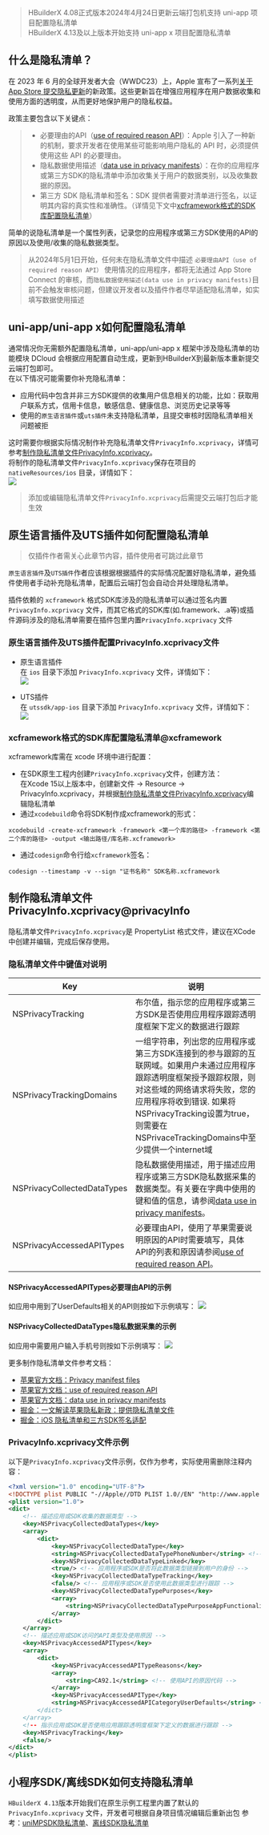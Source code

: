 >HBuilderX 4.08正式版本2024年4月24日更新云端打包机支持 uni-app 项目配置隐私清单  
>HBuilderX 4.13及以上版本开始支持 uni-app x 项目配置隐私清单  

## 什么是隐私清单？
在 2023 年 6 月的全球开发者大会（WWDC23）上，Apple 宣布了一系列[关于 App Store 提交隐私更新](https://developer.apple.com/cn/news/?id=3d8a9yyh)的新政策。这些更新旨在增强应用程序在用户数据收集和使用方面的透明度，从而更好地保护用户的隐私权益。 

政策主要包含以下关键点：
> * 必要理由的API（[use of required reason API](https://developer.apple.com/documentation/bundleresources/privacy_manifest_files/describing_use_of_required_reason_api)）：Apple 引入了一种新的机制，要求开发者在使用某些可能影响用户隐私的 API 时，必须提供使用这些 API 的必要理由。
> * 隐私数据使用描述（[data use in privacy manifests](https://developer.apple.com/documentation/bundleresources/privacy_manifest_files/describing_data_use_in_privacy_manifests)）：在你的应用程序或第三方SDK的隐私清单中添加收集关于用户的数据类别，以及收集数据的原因。
> * 第三方 SDK 隐私清单和签名：SDK 提供者需要对清单进行签名，以证明其内容的真实性和准确性。（详情见下文中[xcframework格式的SDK库配置隐私清单](#xcframework)）

简单的说隐私清单是一个属性列表，记录您的应用程序或第三方SDK使用的API的原因以及使用/收集的隐私数据类型。

> 从2024年5月1日开始，任何未在隐私清单文件中描述 `必要理由API（use of required reason API）` 使用情况的应用程序，都将无法通过 App Store Connect 的审核，而`隐私数据使用描述(data use in privacy manifests)`目前不会触发审核问题，但建议开发者以及插件作者尽早适配隐私清单，如实填写数据使用描述


## uni-app/uni-app x如何配置隐私清单  
通常情况你无需额外配置隐私清单，uni-app/uni-app x 框架中涉及隐私清单的功能模块 DCloud 会根据应用配置自动生成，更新到HBuilderX到最新版本重新提交云端打包即可。  
在以下情况可能需要你补充隐私清单：  
- 应用代码中包含并非三方SDK提供的收集用户信息相关的功能，比如：获取用户联系方式，信用卡信息，敏感信息、健康信息、浏览历史记录等等  
- 使用的`原生语言插件`或`uts插件`未支持隐私清单，且提交审核时因隐私清单相关问题被拒  

这时需要你根据实际情况制作补充隐私清单文件`PrivacyInfo.xcprivacy`，详情可参考[制作隐私清单文件PrivacyInfo.xcprivacy](#privacyInfo)。  
将制作的隐私清单文件`PrivacyInfo.xcprivacy`保存在项目的 `nativeResources/ios` 目录，详情如下：  
![](https://web-ext-storage.dcloud.net.cn/doc/app/ios/app-setup-ios-privacyinfo.jpg)

> 添加或编辑隐私清单文件`PrivacyInfo.xcprivacy`后需提交云端打包后才能生效  


## 原生语言插件及UTS插件如何配置隐私清单  

> 仅插件作者需关心此章节内容，插件使用者可跳过此章节  

`原生语言插件`及`UTS插件`作者应该根据根据插件的实际情况配置好隐私清单，避免插件使用者手动补充隐私清单，配置后云端打包会自动合并处理隐私清单。  

插件依赖的 `xcframework` 格式SDK库涉及的隐私清单可以通过签名内置 `PrivacyInfo.xcprivacy` 文件，而其它格式的SDK库(如.framework、.a等)或插件源码涉及的隐私清单需要在插件包里内置`PrivacyInfo.xcprivacy` 文件  

### 原生语言插件及UTS插件配置PrivacyInfo.xcprivacy文件  

- 原生语言插件  
在 `ios` 目录下添加 `PrivacyInfo.xcprivacy` 文件，详情如下：  
![](https://web-ext-storage.dcloud.net.cn/doc/app/ios/native-plugin-setup-ios-privacyinfo.jpg)

- UTS插件  
在 `utssdk/app-ios` 目录下添加 `PrivacyInfo.xcprivacy` 文件，详情如下：  
![](https://web-ext-storage.dcloud.net.cn/doc/app/ios/uts-setup-ios-privacyinfo.jpg)

### xcframework格式的SDK库配置隐私清单@xcframework  

xcframework库需在 xcode 环境中进行配置：  
- 在SDK原生工程内创建`PrivacyInfo.xcprivacy`文件，创建方法：  
在Xcode 15以上版本中，创建新文件 -> Resource -> PrivacyInfo.xcprivacy，并根据[制作隐私清单文件PrivacyInfo.xcprivacy](#privacyInfo)编辑隐私清单
- 通过`xcodebuild`命令将SDK制作成xcframework的形式：  
```
xcodebuild -create-xcframework -framework <第一个库的路径> -framework <第二个库的路径> -output <输出路径/库名称.xcframework>
```
- 通过`codesign`命令行给`xcframework`签名：  
```
codesign --timestamp -v --sign "证书名称" SDK名称.xcframework
```


## 制作隐私清单文件PrivacyInfo.xcprivacy@privacyInfo  

隐私清单文件`PrivacyInfo.xcprivacy`是 PropertyList 格式文件，建议在XCode中创建并编辑，完成后保存使用。

### 隐私清单文件中键值对说明  

| Key | 说明 |
|-----|------|
|  NSPrivacyTracking   |   布尔值，指示您的应用程序或第三方SDK是否使用应用程序跟踪透明度框架下定义的数据进行跟踪   |
|  NSPrivacyTrackingDomains   |   一组字符串，列出您的应用程序或第三方SDK连接到的参与跟踪的互联网域。如果用户未通过应用程序跟踪透明度框架授予跟踪权限，则对这些域的网络请求将失败，您的应用程序将收到错误. 如果将NSPrivacyTracking设置为true，则需要在NSPrivaceTrackingDomains中至少提供一个internet域  |
|  NSPrivacyCollectedDataTypes   |   隐私数据使用描述，用于描述应用程序或第三方SDK隐私数据采集的数据类型。有关要在字典中使用的键和值的信息，请参阅[data use in privacy manifests](https://developer.apple.com/documentation/bundleresources/privacy_manifest_files/describing_data_use_in_privacy_manifests)。   |
|  NSPrivacyAccessedAPITypes   |  必要理由API，使用了苹果需要说明原因的API时需要填写，具体API的列表和原因请参阅[use of required reason API](https://developer.apple.com/documentation/bundleresources/privacy_manifest_files/describing_use_of_required_reason_api)。   |

#### NSPrivacyAccessedAPITypes必要理由API的示例  
如应用中用到了UserDefaults相关的API则按如下示例填写：
![](https://web-ext-storage.dcloud.net.cn/doc/app/ios/ios-pricacyinfo-requiredapi-sample.jpg)


#### NSPrivacyCollectedDataTypes隐私数据采集的示例  
如应用中需要用户输入手机号则按如下示例填写：
![](https://web-ext-storage.dcloud.net.cn/doc/app/ios/ios-pricacyinfo-collecteddata-sample.jpg)


更多制作隐私清单文件参考文档：
* [苹果官方文档：Privacy manifest files](https://developer.apple.com/documentation/bundleresources/privacy_manifest_files)  
* [苹果官方文档：use of required reason API](https://developer.apple.com/documentation/bundleresources/privacy_manifest_files/describing_use_of_required_reason_api)
* [苹果官方文档：data use in privacy manifests](https://developer.apple.com/documentation/bundleresources/privacy_manifest_files/describing_data_use_in_privacy_manifests)
* [掘金：一文解读苹果隐私新政：提供隐私清单文件](https://juejin.cn/post/7260752483054600252)  
* [掘金：iOS 隐私清单和三方SDK签名适配](https://juejin.cn/post/7347165355586109477)


### PrivacyInfo.xcprivacy文件示例  
以下是`PrivacyInfo.xcprivacy`文件示例，仅作为参考，实际使用需删除注释内容：  
```xml
<?xml version="1.0" encoding="UTF-8"?>
<!DOCTYPE plist PUBLIC "-//Apple//DTD PLIST 1.0//EN" "http://www.apple.com/DTDs/PropertyList-1.0.dtd">
<plist version="1.0">
<dict>
    <!-- 描述应用或SDK收集的数据类型 -->
	<key>NSPrivacyCollectedDataTypes</key>
	<array>
		<dict>
			<key>NSPrivacyCollectedDataType</key>
			<string>NSPrivacyCollectedDataTypePhoneNumber</string> <!-- 用于标识应用或SDK收集的数据类型 -->
			<key>NSPrivacyCollectedDataTypeLinked</key>
			<true/> <!-- 应用程序或SDK是否将此数据类型链接到用户的身份 -->
			<key>NSPrivacyCollectedDataTypeTracking</key>
			<false/> <!-- 应用程序或SDK是否使用此数据类型进行跟踪 -->
			<key>NSPrivacyCollectedDataTypePurposes</key>
			<array>
				<string>NSPrivacyCollectedDataTypePurposeAppFunctionality</string> <!-- 收集数据的原因/目的 -->
			</array>
		</dict>
	</array>
	<!-- 描述应用或SDK访问的API类型及使用原因 -->
	<key>NSPrivacyAccessedAPITypes</key>
	<array>
		<dict>
			<key>NSPrivacyAccessedAPITypeReasons</key>
			<array>
				<string>CA92.1</string> <!-- 使用API的原因代码 -->
			</array>
			<key>NSPrivacyAccessedAPIType</key>
			<string>NSPrivacyAccessedAPICategoryUserDefaults</string> <!-- 标记应用程序必要理由的API类型 ->
		</dict>
	</array>
	<!-- 指示应用或SDK是否使用应用跟踪透明度框架下定义的数据进行跟踪 -->
	<key>NSPrivacyTracking</key>
	<false/>
</dict>
</plist>

```


## 小程序SDK/离线SDK如何支持隐私清单
`HBuilderX 4.13`版本开始我们在原生示例工程里内置了默认的`PrivacyInfo.xcprivacy` 文件，开发者可根据自身项目情况编辑后重新出包
参考：[uniMPSDK隐私清单](https://nativesupport.dcloud.net.cn/UniMPDocs/UseSdk/ios.html#%25E9%259A%2590%25E7%25A7%2581%25E6%25B8%2585%25E5%258D%2595)、[离线SDK隐私清单](https://nativesupport.dcloud.net.cn/AppDocs/usesdk/ios.html#%25E9%259A%2590%25E7%25A7%2581%25E6%25B8%2585%25E5%258D%2595)  

